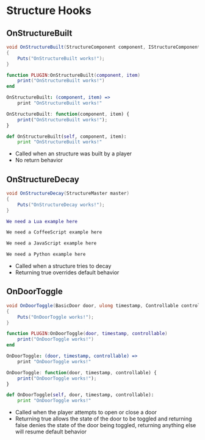 # Structure Hooks

## OnStructureBuilt

``` csharp
void OnStructureBuilt(StructureComponent component, IStructureComponentItem item)
{
    Puts("OnStructureBuilt works!");
}
```

``` lua
function PLUGIN:OnStructureBuilt(component, item)
    print("OnStructureBuilt works!")
end
```

``` coffeescript
OnStructureBuilt: (component, item) =>
    print "OnStructureBuilt works!"
```

``` javascript
OnStructureBuilt: function(component, item) {
    print("OnStructureBuilt works!");
}
```

``` python
def OnStructureBuilt(self, component, item):
    print "OnStructureBuilt works!"
```

 * Called when an structure was built by a player
 * No return behavior

## OnStructureDecay

``` csharp
void OnStructureDecay(StructureMaster master)
{
    Puts("OnStructureDecay works!");
}
```

``` lua
We need a Lua example here
```

``` coffeescript
We need a CoffeeScript example here
```

``` javascript
We need a JavaScript example here
```

``` python
We need a Python example here
```

 * Called when a structure tries to decay
 * Returning true overrides default behavior

## OnDoorToggle

``` csharp
void OnDoorToggle(BasicDoor door, ulong timestamp, Controllable controllable)
{
    Puts("OnDoorToggle works!");
}
```

``` lua
function PLUGIN:OnDoorToggle(door, timestamp, controllable)
    print("OnDoorToggle works!")
end
```

``` coffeescript
OnDoorToggle: (door, timestamp, controllable) =>
    print "OnDoorToggle works!"
```

``` javascript
OnDoorToggle: function(door, timestamp, controllable) {
    print("OnDoorToggle works!");
}
```

``` python
def OnDoorToggle(self, door, timestamp, controllable):
    print "OnDoorToggle works!"
```

 * Called when the player attempts to open or close a door
 * Returning true allows the state of the door to be toggled and returning false denies the state of the door being toggled, returning anything else will resume default behavior
